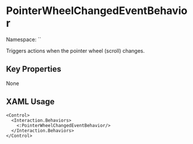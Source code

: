# PointerWheelChangedEventBehavior

Namespace: ``

Triggers actions when the pointer wheel (scroll) changes.



## Key Properties
None

## XAML Usage
```xaml
<Control>
  <Interaction.Behaviors>
    <:PointerWheelChangedEventBehavior/>
  </Interaction.Behaviors>
</Control>
```
